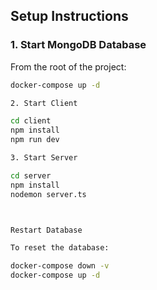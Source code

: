   ## Setup Instructions

  ### 1. Start MongoDB Database

  From the root of the project:

  ```bash
  docker-compose up -d

  2. Start Client

  cd client
  npm install
  npm run dev

  3. Start Server

  cd server
  npm install
  nodemon server.ts



  Restart Database

  To reset the database:

  docker-compose down -v
  docker-compose up -d
